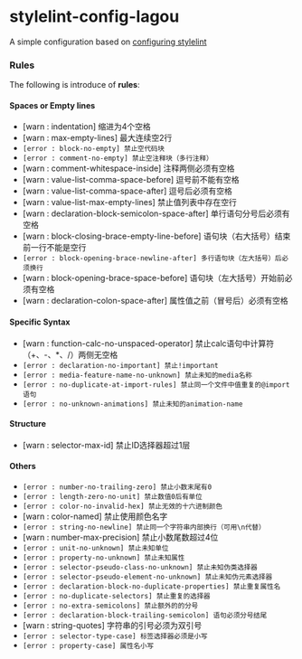 # stylelint-config-lagou
A simple configuration based on [configuring stylelint](https://stylelint.io/user-guide/configuration/)

### Rules
The following is introduce of **rules**:

#### Spaces or Empty lines
* [warn : indentation] 缩进为4个空格
* [warn : max-empty-lines] 最大连续空2行
* `[error : block-no-empty] 禁止空代码块`
* `[error : comment-no-empty] 禁止空注释块（多行注释）`
* [warn : comment-whitespace-inside] 注释两侧必须有空格
* [warn : value-list-comma-space-before] 逗号前不能有空格
* [warn : value-list-comma-space-after] 逗号后必须有空格
* [warn : value-list-max-empty-lines] 禁止值列表中存在空行
* [warn : declaration-block-semicolon-space-after] 单行语句分号后必须有空格
* [warn : block-closing-brace-empty-line-before] 语句块（右大括号）结束前一行不能是空行
* `[error : block-opening-brace-newline-after] 多行语句块（左大括号）后必须换行`
* [warn : block-opening-brace-space-before] 语句块（左大括号）开始前必须有空格
* [warn : declaration-colon-space-after] 属性值之前（冒号后）必须有空格
<!-- * [warn : rule-empty-line-before] 多行规则的语句块间必须有空行 -->




#### Specific Syntax
* [warn : function-calc-no-unspaced-operator] 禁止calc语句中计算符（+、-、*、/）两侧无空格
* `[error : declaration-no-important] 禁止!important`
* `[error : media-feature-name-no-unknown] 禁止未知的media名称`
* `[error : no-duplicate-at-import-rules] 禁止同一个文件中值重复的@import语句`
* `[error : no-unknown-animations] 禁止未知的animation-name`


#### Structure
<!-- * [warn : selector-max-compound-selectors] 禁止选择器继承关系超过3层 -->
* [warn : selector-max-id] 禁止ID选择器超过1层
<!-- * [warn : max-nesting-depth] 禁止选择器嵌套超过3层 -->

#### Others
<!-- * [warn : number-leading-zero] 禁止不足1的小数整数位有0 -->
* `[error : number-no-trailing-zero] 禁止小数末尾有0`
* `[error : length-zero-no-unit] 禁止数值0后有单位`
* `[error : color-no-invalid-hex] 禁止无效的十六进制颜色`
* [warn : color-named] 禁止使用颜色名字
* `[error : string-no-newline] 禁止同一个字符串内部换行（可用\n代替）`
* [warn : number-max-precision] 禁止小数尾数超过4位
* `[error : unit-no-unknown] 禁止未知单位`
* `[error : property-no-unknown] 禁止未知属性`
* `[error : selector-pseudo-class-no-unknown] 禁止未知伪类选择器`
* `[error : selector-pseudo-element-no-unknown] 禁止未知伪元素选择器`
* `[error : declaration-block-no-duplicate-properties] 禁止重复属性名`
* `[error : no-duplicate-selectors] 禁止重复的选择器`
* `[error : no-extra-semicolons] 禁止额外的的分号`
* `[error : declaration-block-trailing-semicolon] 语句必须分号结尾`
* [warn : string-quotes] 字符串的引号必须为双引号
* `[error : selector-type-case] 标签选择器必须是小写`
* `[error : property-case] 属性名小写`